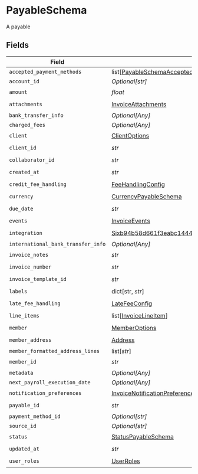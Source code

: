 # PayableSchema

A payable


## Fields

| Field                                                                                                                                                           | Type                                                                                                                                                            | Required                                                                                                                                                        | Description                                                                                                                                                     |
| --------------------------------------------------------------------------------------------------------------------------------------------------------------- | --------------------------------------------------------------------------------------------------------------------------------------------------------------- | --------------------------------------------------------------------------------------------------------------------------------------------------------------- | --------------------------------------------------------------------------------------------------------------------------------------------------------------- |
| `accepted_payment_methods`                                                                                                                                      | list[[PayableSchemaAcceptedPaymentMethods](../../models/shared/payableschemaacceptedpaymentmethods.md)]                                                         | :heavy_minus_sign:                                                                                                                                              | N/A                                                                                                                                                             |
| `account_id`                                                                                                                                                    | *Optional[str]*                                                                                                                                                 | :heavy_minus_sign:                                                                                                                                              | N/A                                                                                                                                                             |
| `amount`                                                                                                                                                        | *float*                                                                                                                                                         | :heavy_check_mark:                                                                                                                                              | N/A                                                                                                                                                             |
| `attachments`                                                                                                                                                   | [InvoiceAttachments](../../models/shared/invoiceattachments.md)                                                                                                 | :heavy_check_mark:                                                                                                                                              | N/A                                                                                                                                                             |
| `bank_transfer_info`                                                                                                                                            | *Optional[Any]*                                                                                                                                                 | :heavy_minus_sign:                                                                                                                                              | N/A                                                                                                                                                             |
| `charged_fees`                                                                                                                                                  | *Optional[Any]*                                                                                                                                                 | :heavy_minus_sign:                                                                                                                                              | N/A                                                                                                                                                             |
| `client`                                                                                                                                                        | [ClientOptions](../../models/shared/clientoptions.md)                                                                                                           | :heavy_check_mark:                                                                                                                                              | N/A                                                                                                                                                             |
| `client_id`                                                                                                                                                     | *str*                                                                                                                                                           | :heavy_check_mark:                                                                                                                                              | N/A                                                                                                                                                             |
| `collaborator_id`                                                                                                                                               | *str*                                                                                                                                                           | :heavy_check_mark:                                                                                                                                              | N/A                                                                                                                                                             |
| `created_at`                                                                                                                                                    | *str*                                                                                                                                                           | :heavy_check_mark:                                                                                                                                              | N/A                                                                                                                                                             |
| `credit_fee_handling`                                                                                                                                           | [FeeHandlingConfig](../../models/shared/feehandlingconfig.md)                                                                                                   | :heavy_check_mark:                                                                                                                                              | N/A                                                                                                                                                             |
| `currency`                                                                                                                                                      | [CurrencyPayableSchema](../../models/shared/currencypayableschema.md)                                                                                           | :heavy_check_mark:                                                                                                                                              | N/A                                                                                                                                                             |
| `due_date`                                                                                                                                                      | *str*                                                                                                                                                           | :heavy_check_mark:                                                                                                                                              | N/A                                                                                                                                                             |
| `events`                                                                                                                                                        | [InvoiceEvents](../../models/shared/invoiceevents.md)                                                                                                           | :heavy_check_mark:                                                                                                                                              | N/A                                                                                                                                                             |
| `integration`                                                                                                                                                   | [Sixb94b58d661f3eabc1444a7a43ac4b99580f0d050123b7bf38184e2f0d7bd66e](../../models/shared/sixb94b58d661f3eabc1444a7a43ac4b99580f0d050123b7bf38184e2f0d7bd66e.md) | :heavy_check_mark:                                                                                                                                              | N/A                                                                                                                                                             |
| `international_bank_transfer_info`                                                                                                                              | *Optional[Any]*                                                                                                                                                 | :heavy_minus_sign:                                                                                                                                              | N/A                                                                                                                                                             |
| `invoice_notes`                                                                                                                                                 | *str*                                                                                                                                                           | :heavy_check_mark:                                                                                                                                              | N/A                                                                                                                                                             |
| `invoice_number`                                                                                                                                                | *str*                                                                                                                                                           | :heavy_check_mark:                                                                                                                                              | N/A                                                                                                                                                             |
| `invoice_template_id`                                                                                                                                           | *str*                                                                                                                                                           | :heavy_check_mark:                                                                                                                                              | N/A                                                                                                                                                             |
| `labels`                                                                                                                                                        | dict[str, *str*]                                                                                                                                                | :heavy_check_mark:                                                                                                                                              | N/A                                                                                                                                                             |
| `late_fee_handling`                                                                                                                                             | [LateFeeConfig](../../models/shared/latefeeconfig.md)                                                                                                           | :heavy_check_mark:                                                                                                                                              | N/A                                                                                                                                                             |
| `line_items`                                                                                                                                                    | list[[InvoiceLineItem](../../models/shared/invoicelineitem.md)]                                                                                                 | :heavy_check_mark:                                                                                                                                              | N/A                                                                                                                                                             |
| `member`                                                                                                                                                        | [MemberOptions](../../models/shared/memberoptions.md)                                                                                                           | :heavy_check_mark:                                                                                                                                              | N/A                                                                                                                                                             |
| `member_address`                                                                                                                                                | [Address](../../models/shared/address.md)                                                                                                                       | :heavy_check_mark:                                                                                                                                              | N/A                                                                                                                                                             |
| `member_formatted_address_lines`                                                                                                                                | list[*str*]                                                                                                                                                     | :heavy_minus_sign:                                                                                                                                              | N/A                                                                                                                                                             |
| `member_id`                                                                                                                                                     | *str*                                                                                                                                                           | :heavy_check_mark:                                                                                                                                              | N/A                                                                                                                                                             |
| `metadata`                                                                                                                                                      | *Optional[Any]*                                                                                                                                                 | :heavy_minus_sign:                                                                                                                                              | N/A                                                                                                                                                             |
| `next_payroll_execution_date`                                                                                                                                   | *Optional[Any]*                                                                                                                                                 | :heavy_minus_sign:                                                                                                                                              | N/A                                                                                                                                                             |
| `notification_preferences`                                                                                                                                      | [InvoiceNotificationPreferences](../../models/shared/invoicenotificationpreferences.md)                                                                         | :heavy_check_mark:                                                                                                                                              | N/A                                                                                                                                                             |
| `payable_id`                                                                                                                                                    | *str*                                                                                                                                                           | :heavy_check_mark:                                                                                                                                              | N/A                                                                                                                                                             |
| `payment_method_id`                                                                                                                                             | *Optional[str]*                                                                                                                                                 | :heavy_minus_sign:                                                                                                                                              | N/A                                                                                                                                                             |
| `source_id`                                                                                                                                                     | *Optional[str]*                                                                                                                                                 | :heavy_minus_sign:                                                                                                                                              | N/A                                                                                                                                                             |
| `status`                                                                                                                                                        | [StatusPayableSchema](../../models/shared/statuspayableschema.md)                                                                                               | :heavy_check_mark:                                                                                                                                              | N/A                                                                                                                                                             |
| `updated_at`                                                                                                                                                    | *str*                                                                                                                                                           | :heavy_check_mark:                                                                                                                                              | N/A                                                                                                                                                             |
| `user_roles`                                                                                                                                                    | [UserRoles](../../models/shared/userroles.md)                                                                                                                   | :heavy_check_mark:                                                                                                                                              | N/A                                                                                                                                                             |